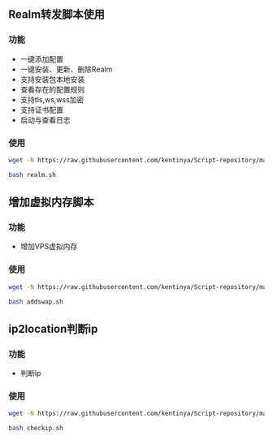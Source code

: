 ## Realm转发脚本使用
### 功能
- 一键添加配置
- 一键安装、更新、删除Realm
- 支持安装包本地安装
- 查看存在的配置规则
- 支持tls,ws,wss加密
- 支持证书配置
- 启动与查看日志
### 使用
``` bash
wget -N https://raw.githubusercontent.com/kentinya/Script-repository/main/Realm/realm.sh && chmod +x realm.sh
```
``` bash
bash realm.sh
```
## 增加虚拟内存脚本
### 功能
- 增加VPS虚拟内存
### 使用
```bash
wget -N https://raw.githubusercontent.com/kentinya/Script-repository/main/addswap/addswap.sh && chmod +x addswap.sh
```
``` bash
bash addswap.sh
```

## ip2location判断ip
### 功能
- 判断ip

### 使用
```bash
wget -N https://raw.githubusercontent.com/kentinya/Script-repository/main/addswap/addswap.sh && chmod +x checkip.sh
```
``` bash
bash checkip.sh
```
